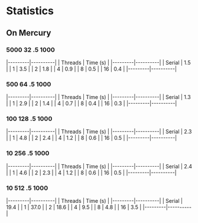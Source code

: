 # Statistics

## On Mercury

### 5000 32 .5 1000

|---------|----------|
| Threads | Time (s) |
|---------|----------|
| Serial  | 1.5      |
| 1       | 3.5      |
| 2       | 1.8      |
| 4       | 0.9      |
| 8       | 0.5      |
| 16      | 0.4      |
|---------|----------|

### 500 64 .5 1000

|---------|----------|
| Threads | Time (s) |
|---------|----------|
| Serial  | 1.3      |
| 1       | 2.9      |
| 2       | 1.4      |
| 4       | 0.7      |
| 8       | 0.4      |
| 16      | 0.3      |
|---------|----------|

### 100 128 .5 1000

|---------|----------|
| Threads | Time (s) |
|---------|----------|
| Serial  | 2.3      |
| 1       | 4.8      |
| 2       | 2.4      |
| 4       | 1.2      |
| 8       | 0.6      |
| 16      | 0.5      |
|---------|----------|

### 10 256 .5 1000

|---------|----------|
| Threads | Time (s) |
|---------|----------|
| Serial  | 2.4      |
| 1       | 4.6      |
| 2       | 2.3      |
| 4       | 1.2      |
| 8       | 0.6      |
| 16      | 0.5      |
|---------|----------|

### 10 512 .5 1000

|---------|----------|
| Threads | Time (s) |
|---------|----------|
| Serial  | 19.4     |
| 1       | 37.0     |
| 2       | 18.6     |
| 4       | 9.5      |
| 8       | 4.8      |
| 16      | 3.5      |
|---------|----------|

